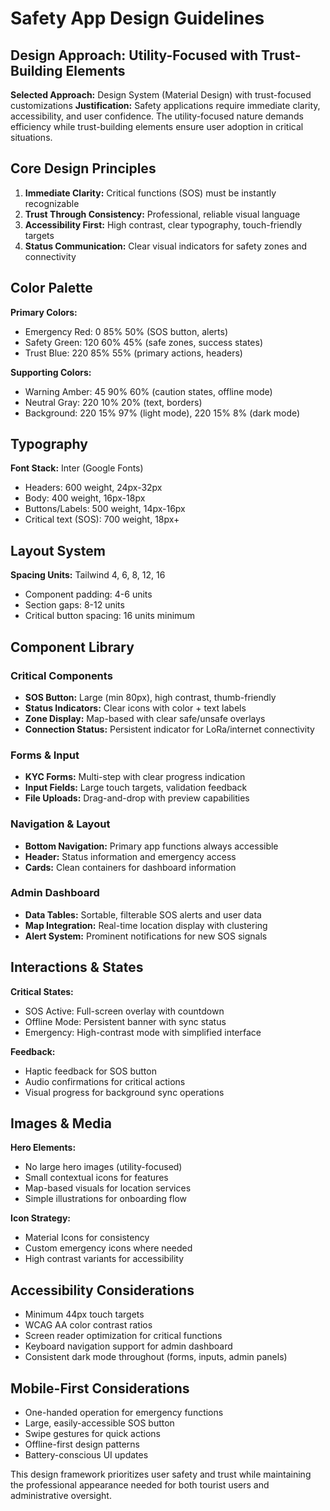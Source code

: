 # Safety App Design Guidelines

## Design Approach: Utility-Focused with Trust-Building Elements

**Selected Approach:** Design System (Material Design) with trust-focused customizations
**Justification:** Safety applications require immediate clarity, accessibility, and user confidence. The utility-focused nature demands efficiency while trust-building elements ensure user adoption in critical situations.

## Core Design Principles

1. **Immediate Clarity:** Critical functions (SOS) must be instantly recognizable
2. **Trust Through Consistency:** Professional, reliable visual language
3. **Accessibility First:** High contrast, clear typography, touch-friendly targets
4. **Status Communication:** Clear visual indicators for safety zones and connectivity

## Color Palette

**Primary Colors:**
- Emergency Red: 0 85% 50% (SOS button, alerts)
- Safety Green: 120 60% 45% (safe zones, success states)
- Trust Blue: 220 85% 55% (primary actions, headers)

**Supporting Colors:**
- Warning Amber: 45 90% 60% (caution states, offline mode)
- Neutral Gray: 220 10% 20% (text, borders)
- Background: 220 15% 97% (light mode), 220 15% 8% (dark mode)

## Typography

**Font Stack:** Inter (Google Fonts)
- Headers: 600 weight, 24px-32px
- Body: 400 weight, 16px-18px  
- Buttons/Labels: 500 weight, 14px-16px
- Critical text (SOS): 700 weight, 18px+

## Layout System

**Spacing Units:** Tailwind 4, 6, 8, 12, 16
- Component padding: 4-6 units
- Section gaps: 8-12 units
- Critical button spacing: 16 units minimum

## Component Library

### Critical Components
- **SOS Button:** Large (min 80px), high contrast, thumb-friendly
- **Status Indicators:** Clear icons with color + text labels
- **Zone Display:** Map-based with clear safe/unsafe overlays
- **Connection Status:** Persistent indicator for LoRa/internet connectivity

### Forms & Input
- **KYC Forms:** Multi-step with clear progress indication
- **Input Fields:** Large touch targets, validation feedback
- **File Uploads:** Drag-and-drop with preview capabilities

### Navigation & Layout
- **Bottom Navigation:** Primary app functions always accessible
- **Header:** Status information and emergency access
- **Cards:** Clean containers for dashboard information

### Admin Dashboard
- **Data Tables:** Sortable, filterable SOS alerts and user data
- **Map Integration:** Real-time location display with clustering
- **Alert System:** Prominent notifications for new SOS signals

## Interactions & States

**Critical States:**
- SOS Active: Full-screen overlay with countdown
- Offline Mode: Persistent banner with sync status
- Emergency: High-contrast mode with simplified interface

**Feedback:**
- Haptic feedback for SOS button
- Audio confirmations for critical actions
- Visual progress for background sync operations

## Images & Media

**Hero Elements:**
- No large hero images (utility-focused)
- Small contextual icons for features
- Map-based visuals for location services
- Simple illustrations for onboarding flow

**Icon Strategy:**
- Material Icons for consistency
- Custom emergency icons where needed
- High contrast variants for accessibility

## Accessibility Considerations

- Minimum 44px touch targets
- WCAG AA color contrast ratios
- Screen reader optimization for critical functions
- Keyboard navigation support for admin dashboard
- Consistent dark mode throughout (forms, inputs, admin panels)

## Mobile-First Considerations

- One-handed operation for emergency functions
- Large, easily-accessible SOS button
- Swipe gestures for quick actions
- Offline-first design patterns
- Battery-conscious UI updates

This design framework prioritizes user safety and trust while maintaining the professional appearance needed for both tourist users and administrative oversight.
